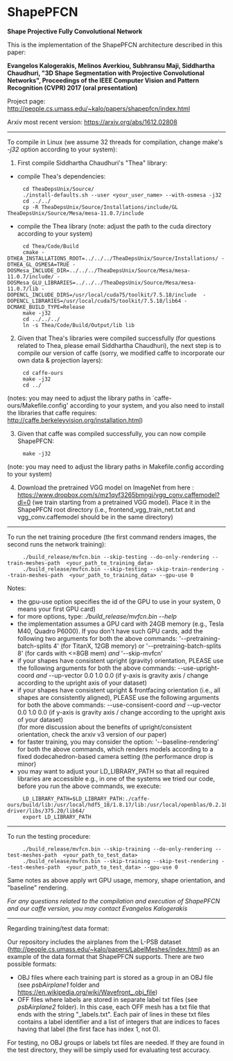 # ShapePFCN
**Shape Projective Fully Convolutional Network**

This is the implementation of the ShapePFCN architecture described in this paper:

**Evangelos Kalogerakis, Melinos Averkiou, Subhransu Maji, Siddhartha Chaudhuri, "3D Shape Segmentation with Projective Convolutional Networks", Proceedings of the IEEE Computer Vision and Pattern Recognition (CVPR) 2017 (oral presentation)**

Project page:
http://people.cs.umass.edu/~kalo/papers/shapepfcn/index.html

Arxiv most recent version:
https://arxiv.org/abs/1612.02808

---

To compile in Linux (we assume 32 threads for compilation, change make's *-j32* option according to your system):

1) First compile Siddhartha Chaudhuri's "Thea" library:
  - compile Thea's dependencies:
```
     cd TheaDepsUnix/Source/
     ./install-defaults.sh --user <your_user_name> --with-osmesa -j32
     cd ../../
     cp -R TheaDepsUnix/Source/Installations/include/GL TheaDepsUnix/Source/Mesa/mesa-11.0.7/include
```   
  - compile the Thea library (note: adjust the path to the cuda directory according to your system)
```
     cd Thea/Code/Build
     cmake -DTHEA_INSTALLATIONS_ROOT=../../../TheaDepsUnix/Source/Installations/ -DTHEA_GL_OSMESA=TRUE -DOSMesa_INCLUDE_DIR=../../../TheaDepsUnix/Source/Mesa/mesa-11.0.7/include/ -DOSMesa_GLU_LIBRARIES=../../../TheaDepsUnix/Source/Mesa/mesa-11.0.7/lib -DOPENCL_INCLUDE_DIRS=/usr/local/cuda75/toolkit/7.5.18/include  -DOPENCL_LIBRARIES=/usr/local/cuda75/toolkit/7.5.18/lib64 -DCMAKE_BUILD_TYPE=Release
     make -j32
     cd ../../../
     ln -s Thea/Code/Build/Output/lib lib
```     

2) Given that Thea's libraries were compiled successfully (for questions related to Thea, please email Siddhartha Chaudhuri),
   the next step is to compile our version of caffe (sorry, we modified caffe to incorporate our own data & projection layers):

```
     cd caffe-ours   
     make -j32
     cd ../
```

   (notes: you may need to adjust the library paths in `caffe-ours/Makefile.config' according to your system, and you also need
   to install the libraries that caffe requires: http://caffe.berkeleyvision.org/installation.html)

3) Given that caffe was compiled successfully, you can now compile ShapePFCN:

```
     make -j32
```     

   (note: you may need to adjust the library paths in Makefile.config according to your system)

4) Download the pretrained VGG model on ImageNet from here :
https://www.dropbox.com/s/mz1qyf3265bmngj/vgg_conv.caffemodel?dl=0 (we train starting from a pretrained VGG model). Place it in the ShapePFCN root directory (i.e., frontend_vgg_train_net.txt and vgg_conv.caffemodel should be in the same directory)




---

To run the net training procedure (the first command renders images, the second runs the network training):

```
     ./build_release/mvfcn.bin --skip-testing --do-only-rendering --train-meshes-path  <your_path_to_training_data>
     ./build_release/mvfcn.bin --skip-testing --skip-train-rendering --train-meshes-path  <your_path_to_training_data> --gpu-use 0
```          

Notes:
- the gpu-use option specifies the id of the GPU to use in your system, 0 means your first GPU card)
- for more options, type: *./build_release/mvfcn.bin --help*
- the implementation assumes a GPU card with 24GB memory (e.g., Tesla M40, Quadro P6000). If you don't have such GPU cards, add the following two arguments for both the above commands:
   '--pretraining-batch-splits 4' (for TitanX, 12GB memory) or '--pretraining-batch-splits 8' (for cards with <=8GB mem)
   *and*
   '--skip-mvfcn'
- if your shapes have consistent upright (gravity) orientation, PLEASE use the following arguments for both the above commands:
   --use-upright-coord
   *and*
   --up-vector 0.0 1.0 0.0  (if y-axis is gravity axis / change according to the upright axis of your dataset)
- if your shapes have consistent upright & frontfacing orientation (i.e., all shapes are consistently aligned), PLEASE use the following arguments for both the above commands:
   --use-consisent-coord
   *and*
   --up-vector 0.0 1.0 0.0  (if y-axis is gravity axis / change according to the upright axis of your dataset)   
   (for more discussion about the benefits of upright/consistent orientation, check the arxiv v3 version of our paper)   
- for faster training, you may consider the option: '--baseline-rendering' for both the above commands, which renders models according to a fixed dodecahedron-based camera setting  (the performance drop is minor)
- you may want to adjust your LD_LIBRARY_PATH so that all required libraries are accessible e.g., in one of the systems we tried our code, before you run the above commands, we execute:

```
     LD_LIBRARY_PATH=$LD_LIBRARY_PATH:./caffe-ours/build/lib:/usr/local/hdf5_18/1.8.17/lib:/usr/local/openblas/0.2.18/lib:/usr/local/boost/lib:/usr/local/cuda75/toolkit/7.5.18/lib64:/usr/local/cudnn/5.1/lib64/:/usr/local/apps/cuda-driver/libs/375.20/lib64/
     export LD_LIBRARY_PATH
```          

---

To run the testing procedure:

```
     ./build_release/mvfcn.bin --skip-training --do-only-rendering --test-meshes-path  <your_path_to_test_data>
     ./build_release/mvfcn.bin --skip-training --skip-test-rendering --test-meshes-path  <your_path_to_test_data> --gpu-use 0
```          

Same notes as above apply wrt GPU usage, memory, shape orientation, and "baseline" rendering.

*For any questions related to the compilation and execution of ShapePFCN and our caffe version, you may contact Evangelos Kalogerakis*

---

Regarding training/test data format:

Our repository includes the airplanes from the L-PSB dataset (http://people.cs.umass.edu/~kalo/papers/LabelMeshes/index.html) as an example of the
data format that ShapePFCN supports. There are two possible formats:
- OBJ files where each training part is stored as a group in an OBJ file (see *psbAirplane1* folder and https://en.wikipedia.org/wiki/Wavefront_.obj_file)
- OFF files where labels are stored in separate label txt files (see *psbAirplane2* folder).
   In this case, each OFF mesh has a txt file that ends with the string "_labels.txt". Each pair of lines in these txt files contains a label identifier and a list of integers that are indices to faces having that label (the first face has index 1, not 0).

For testing, no OBJ groups or labels txt files are needed. If they are found in the test directory, they will be simply used for evaluating test accuracy.
